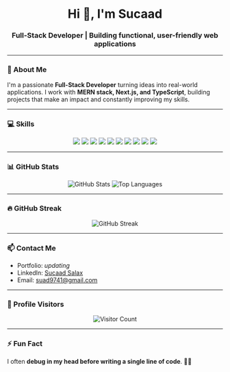 <h1 align="center">Hi 👋, I'm Sucaad</h1>
<h3 align="center">Full-Stack Developer | Building functional, user-friendly web applications</h3>

---

### 🌱 About Me
I'm a passionate **Full-Stack Developer** turning ideas into real-world applications. I work with **MERN stack, Next.js, and TypeScript**, building projects that make an impact and constantly improving my skills.  

---

### 💻 Skills
<p align="center">
  <img src="https://img.shields.io/badge/HTML5-E34F26?style=for-the-badge&logo=html5&logoColor=white"/>
  <img src="https://img.shields.io/badge/CSS3-1572B6?style=for-the-badge&logo=css3&logoColor=white"/>
  <img src="https://img.shields.io/badge/JavaScript-F7DF1E?style=for-the-badge&logo=javascript&logoColor=black"/>
  <img src="https://img.shields.io/badge/React-61DAFB?style=for-the-badge&logo=react&logoColor=black"/>
  <img src="https://img.shields.io/badge/Node.js-339933?style=for-the-badge&logo=node.js&logoColor=white"/>
  <img src="https://img.shields.io/badge/Express-000000?style=for-the-badge&logo=express&logoColor=white"/>
  <img src="https://img.shields.io/badge/MongoDB-47A248?style=for-the-badge&logo=mongodb&logoColor=white"/>
  <img src="https://img.shields.io/badge/Git-F05032?style=for-the-badge&logo=git&logoColor=white"/>
  <img src="https://img.shields.io/badge/Figma-F24E1E?style=for-the-badge&logo=figma&logoColor=white"/>
  <img src="https://img.shields.io/badge/TailwindCSS-06B6D4?style=for-the-badge&logo=tailwind-css&logoColor=white"/>
</p>

---

### 📊 GitHub Stats
<p align="center">
  <img src="https://github-readme-stats.vercel.app/api?username=sucaadsalaadcis&show_icons=true&theme=radical" alt="GitHub Stats"/>
  <img src="https://github-readme-stats.vercel.app/api/top-langs/?username=sucaadsalaadcis&layout=compact&theme=radical" alt="Top Languages"/>
</p>

---

### 🔥 GitHub Streak
<p align="center">
  <img src="https://github-readme-streak-stats.herokuapp.com/?user=sucaadsalaadcis&theme=radical" alt="GitHub Streak"/>
</p>

---

### 📫 Contact Me
- Portfolio: *updating*  
- LinkedIn: [Sucaad Salax](https://www.linkedin.com/in/suadsalad/)  
- Email: suad9741@gmail.com  

---

### 👀 Profile Visitors
<p align="center">
  <img src="https://profile-counter.glitch.me/sucaadsalaadcis/count.svg" alt="Visitor Count"/>
</p>

---

### ⚡ Fun Fact
I often **debug in my head before writing a single line of code**. 🧠💡
